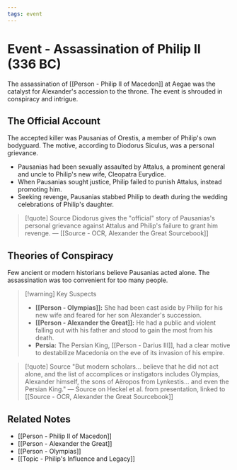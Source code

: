 ```yaml
---
tags: event
---
```


# Event - Assassination of Philip II (336 BC)

The assassination of [[Person - Philip II of Macedon]] at Aegae was the catalyst for Alexander's accession to the throne. The event is shrouded in conspiracy and intrigue.

## The Official Account
The accepted killer was Pausanias of Orestis, a member of Philip's own bodyguard. The motive, according to Diodorus Siculus, was a personal grievance.
- Pausanias had been sexually assaulted by Attalus, a prominent general and uncle to Philip's new wife, Cleopatra Eurydice.
- When Pausanias sought justice, Philip failed to punish Attalus, instead promoting him.
- Seeking revenge, Pausanias stabbed Philip to death during the wedding celebrations of Philip's daughter.

> [!quote] Source
> Diodorus gives the "official" story of Pausanias's personal grievance against Attalus and Philip's failure to grant him revenge.
> — [[Source - OCR, Alexander the Great Sourcebook]]

## Theories of Conspiracy
Few ancient or modern historians believe Pausanias acted alone. The assassination was too convenient for too many people.

> [!warning] Key Suspects
> - **[[Person - Olympias]]:** She had been cast aside by Philip for his new wife and feared for her son Alexander's succession.
> - **[[Person - Alexander the Great]]:** He had a public and violent falling out with his father and stood to gain the most from his death.
> - **Persia:** The Persian King, [[Person - Darius III]], had a clear motive to destabilize Macedonia on the eve of its invasion of his empire.

> [!quote] Source
> "But modern scholars... believe that he did not act alone, and the list of accomplices or instigators includes Olympias, Alexander himself, the sons of Aëropos from Lynkestis... and even the Persian King."
> — Source on Heckel et al. from presentation, linked to [[Source - OCR, Alexander the Great Sourcebook]]

## Related Notes
- [[Person - Philip II of Macedon]]
- [[Person - Alexander the Great]]
- [[Person - Olympias]]
- [[Topic - Philip's Influence and Legacy]]

